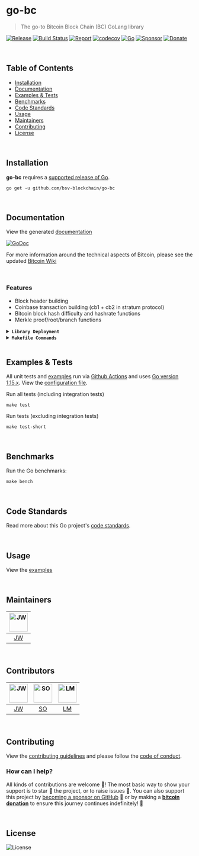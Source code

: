 # go-bc

> The go-to Bitcoin Block Chain (BC) GoLang library  

[![Release](https://img.shields.io/github/release-pre/bsv-blockchain/go-bc.svg?logo=github&style=flat&v=1)](https://github.com/bsv-blockchain/go-bc/releases)
[![Build Status](https://img.shields.io/github/actions/workflow/status/bsv-blockchain/go-bc/run-tests.yml?logo=github&v=3)](https://github.com/bsv-blockchain/go-bc/actions)
[![Report](https://goreportcard.com/badge/github.com/bsv-blockchain/go-bc?style=flat&v=1)](https://goreportcard.com/report/github.com/bsv-blockchain/go-bc)
[![codecov](https://codecov.io/gh/bsv-blockchain/go-bc/branch/master/graph/badge.svg?v=1)](https://codecov.io/gh/bsv-blockchain/go-bc)
[![Go](https://img.shields.io/github/go-mod/go-version/bsv-blockchain/go-bc?v=1)](https://golang.org/)
[![Sponsor](https://img.shields.io/badge/sponsor-libsv-181717.svg?logo=github&style=flat&v=3)](https://github.com/sponsors/libsv)
[![Donate](https://img.shields.io/badge/donate-bitcoin-ff9900.svg?logo=bitcoin&style=flat&v=3)](https://gobitcoinsv.com/#sponsor)

<br/>

## Table of Contents

- [Installation](#installation)
- [Documentation](#documentation)
- [Examples & Tests](#examples--tests)
- [Benchmarks](#benchmarks)
- [Code Standards](#code-standards)
- [Usage](#usage)
- [Maintainers](#maintainers)
- [Contributing](#contributing)
- [License](#license)

<br/>

## Installation

**go-bc** requires a [supported release of Go](https://golang.org/doc/devel/release.html#policy).

```shell script
go get -u github.com/bsv-blockchain/go-bc
```

<br/>

## Documentation

View the generated [documentation](https://pkg.go.dev/github.com/bsv-blockchain/go-bc)

[![GoDoc](https://godoc.org/github.com/bsv-blockchain/go-bc?status.svg&style=flat)](https://pkg.go.dev/github.com/bsv-blockchain/go-bc)

For more information around the technical aspects of Bitcoin, please see the updated [Bitcoin Wiki](https://wiki.bitcoinsv.io/index.php/Main_Page)

<br/>

### Features

- Block header building
- Coinbase transaction building (cb1 + cb2 in stratum protocol)
- Bitcoin block hash difficulty and hashrate functions
- Merkle proof/root/branch functions

<details>
<summary><strong><code>Library Deployment</code></strong></summary>
<br/>

[goreleaser](https://github.com/goreleaser/goreleaser) for easy binary or library deployment to Github and can be installed via: `brew install goreleaser`.

The [.goreleaser.yml](.goreleaser.yml) file is used to configure [goreleaser](https://github.com/goreleaser/goreleaser).

Use `make release-snap` to create a snapshot version of the release, and finally `make release` to ship to production.
</details>

<details>
<summary><strong><code>Makefile Commands</code></strong></summary>
<br/>

View all `makefile` commands

```shell script
make help
```

List of all current commands:

```text
all                  Runs multiple commands
clean                Remove previous builds and any test cache data
clean-mods           Remove all the Go mod cache
coverage             Shows the test coverage
godocs               Sync the latest tag with GoDocs
help                 Show this help message
install              Install the application
install-go           Install the application (Using Native Go)
lint                 Run the golangci-lint application (install if not found)
release              Full production release (creates release in Github)
release              Runs common.release then runs godocs
release-snap         Test the full release (build binaries)
release-test         Full production test release (everything except deploy)
replace-version      Replaces the version in HTML/JS (pre-deploy)
tag                  Generate a new tag and push (tag version=0.0.0)
tag-remove           Remove a tag if found (tag-remove version=0.0.0)
tag-update           Update an existing tag to current commit (tag-update version=0.0.0)
test                 Runs vet, lint and ALL tests
test-ci              Runs all tests via CI (exports coverage)
test-ci-no-race      Runs all tests via CI (no race) (exports coverage)
test-ci-short        Runs unit tests via CI (exports coverage)
test-short           Runs vet, lint and tests (excludes integration tests)
uninstall            Uninstall the application (and remove files)
update-linter        Update the golangci-lint package (macOS only)
vet                  Run the Go vet application
```

</details>

<br/>

## Examples & Tests

All unit tests and [examples](examples) run via [Github Actions](https://github.com/bsv-blockchain/go-bc/actions) and
uses [Go version 1.15.x](https://golang.org/doc/go1.15). View the [configuration file](.github/workflows/run-tests.yml).

Run all tests (including integration tests)

```shell script
make test
```

Run tests (excluding integration tests)

```shell script
make test-short
```

<br/>

## Benchmarks

Run the Go benchmarks:

```shell script
make bench
```

<br/>

## Code Standards

Read more about this Go project's [code standards](CODE_STANDARDS.md).

<br/>

## Usage

View the [examples](examples)

<br/>

## Maintainers

| [<img src="https://github.com/jadwahab.png" height="50" alt="JW" />](https://github.com/jadwahab)  |
|:---:|
|  [JW](https://github.com/jadwahab) |

<br/>

## Contributors

| [<img src="https://github.com/jadwahab.png" height="50" alt="JW" />](https://github.com/jadwahab) | [<img src="https://github.com/ordishs.png" height="50" alt="SO" />](https://github.com/ordishs) | [<img src="https://avatars.githubusercontent.com/u/26772?s=400&v=4" height="50" alt="LM" />](https://github.com/liam) |
|:---:|:---:|:---:|
| [JW](https://github.com/jadwahab) | [SO](https://github.com/ordishs) | [LM](https://github.com/liam) |

<br/>

## Contributing

View the [contributing guidelines](CONTRIBUTING.md) and please follow the [code of conduct](CODE_OF_CONDUCT.md).

### How can I help?

All kinds of contributions are welcome :raised_hands:!
The most basic way to show your support is to star :star2: the project, or to raise issues :speech_balloon:.
You can also support this project by [becoming a sponsor on GitHub](https://github.com/sponsors/libsv) :clap:
or by making a [**bitcoin donation**](https://gobitcoinsv.com/#sponsor) to ensure this journey continues indefinitely! :rocket:

<br/>

## License

![License](https://img.shields.io/github/license/bsv-blockchain/go-bc.svg?style=flat&v=1)
